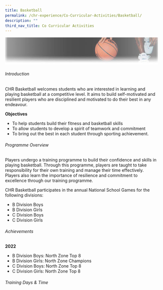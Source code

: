 ```yaml
---
title: Basketball
permalink: /chr-experience/Co-Curricular-Activities/Basketball/
description: ""
third_nav_title: Co Curricular Activities
---
```

![](/images/CCA/BASKETBALL.jpg)

###### Introduction

CHR Basketball welcomes students who are interested in learning and playing basketball at a competitive level. It aims to build self-motivated and resilient players who are disciplined and motivated to do their best in any endeavour.

**Objectives**<br>
* To help students build their fitness and basketball skills
* To allow students to develop a spirit of teamwork and commitment
* To bring out the best in each student through sporting achievement.

###### Programme Overview
Players undergo a training programme to build their confidence and skills in playing basketball. Through this programme, players are taught to  take responsibility for their own training and manage their time effectively. Players also learn the importance of resilience and commitment to excellence through our training programme.

CHR Basketball participates in the annual National School Games for the following divisions: <br>
- B Division Boys <br>
- B Division Girls <br>
- C Division Boys <br>
- C Division Girls <br>

###### Achievements

**2022** <br>
- B Division Boys: North Zone Top 8<br>
- B Division Girls: North Zone Champions<br>
- C Division Boys: North Zone Top 8<br>
- C Division Girls: North Zone Top 8<br>

###### Training Days &amp; Time